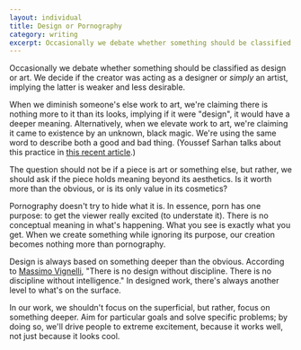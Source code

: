 ```yaml
---
layout: individual
title: Design or Pornography
category: writing
excerpt: Occasionally we debate whether something should be classified as design or art. We decide if the creator was acting as a designer or *simply* an artist, implying the latter is weaker and less desirable. When we diminish someone's else work to art, we're claiming there is nothing more to it than its looks, implying if it were "design", it would have a deeper meaning. Alternatively, when we elevate work to art, we're claiming it came to existence by an unknown, black magic. We're using the same word to describe both a good and bad thing.
---
```


Occasionally we debate whether something should be classified as design or art. We decide if the creator was acting as a designer or *simply* an artist, implying the latter is weaker and less desirable.

When we diminish someone's else work to art, we're claiming there is nothing more to it than its looks, implying if it were "design", it would have a deeper meaning. Alternatively, when we elevate work to art, we're claiming it came to existence by an unknown, black magic. We're using the same word to describe both a good and bad thing. (Youssef Sarhan talks about this practice in [this recent article](http://sefsar.com/terrible-copywriting-on-applecom).)

The question should not be if a piece is art or something else, but rather, we should ask if the piece holds meaning beyond its aesthetics. Is it worth more than the obvious, or is its only value in its cosmetics?

Pornography doesn't try to hide what it is. In essence, porn has one purpose: to get the viewer really excited (to understate it). There is no conceptual meaning in what's happening. What you see is exactly what you get. When we create something while ignoring its purpose, our creation becomes nothing more than pornography.

Design is always based on something deeper than the obvious. According to [Massimo Vignelli](http://en.wikipedia.org/wiki/Massimo_Vignelli), "There is no design without discipline. There is no discipline without intelligence." In designed work, there's always another level to what's on the surface. 

In our work, we shouldn't focus on the superficial, but rather, focus on something deeper. Aim for particular goals and solve specific problems; by doing so, we'll drive people to extreme excitement, because it works well, not just because it looks cool.



